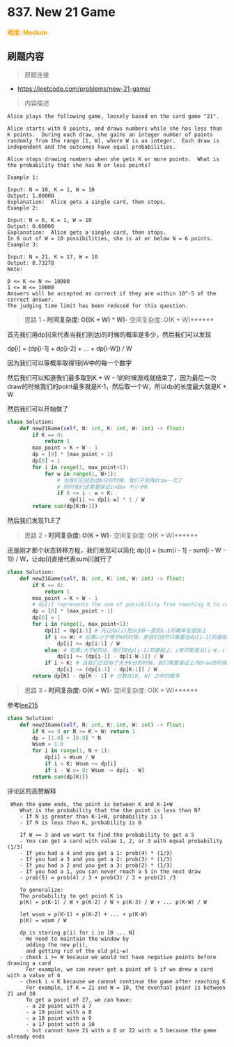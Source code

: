 # 837. New 21 Game

**<font color=orange>难度: Medium</font>**

## 刷题内容

> 原题连接

* https://leetcode.com/problems/new-21-game/

> 内容描述

```
Alice plays the following game, loosely based on the card game "21".

Alice starts with 0 points, and draws numbers while she has less than K points.  During each draw, she gains an integer number of points randomly from the range [1, W], where W is an integer.  Each draw is independent and the outcomes have equal probabilities.

Alice stops drawing numbers when she gets K or more points.  What is the probability that she has N or less points?

Example 1:

Input: N = 10, K = 1, W = 10
Output: 1.00000
Explanation:  Alice gets a single card, then stops.
Example 2:

Input: N = 6, K = 1, W = 10
Output: 0.60000
Explanation:  Alice gets a single card, then stops.
In 6 out of W = 10 possibilities, she is at or below N = 6 points.
Example 3:

Input: N = 21, K = 17, W = 10
Output: 0.73278
Note:

0 <= K <= N <= 10000
1 <= W <= 10000
Answers will be accepted as correct if they are within 10^-5 of the correct answer.
The judging time limit has been reduced for this question.
```

> 思路 1
******- 时间复杂度: O((K + W) * W)******- 空间复杂度: O(K + W)******

首先我们用dp[i]来代表当我们到达i的时候的概率是多少，然后我们可以发现

dp[i] = (dp[i-1] + dp[i-2] + ... + dp[i-W]) / W

因为我们可以等概率取得1到W中的每一个数字

然后我们可以知道我们最多取到K + W - 1的时候游戏就结束了，因为最后一次draw的时候我们的point最多就是K-1，然后取一个W，所以dp的长度最大就是K + W

然后我们可以开始做了


```python
class Solution:
    def new21Game(self, N: int, K: int, W: int) -> float:
        if K == 0:
            return 1
        max_point = K + W - 1
        dp = [0] * (max_point + 1)
        dp[0] = 1
        for i in range(1, max_point+1):
            for w in range(1, W+1):
                # 当我们已经到达K分的时候，我们不会再draw一次了
                # 同时我们还需要保证index 不小于0
                if 0 <= i - w < K: 
                    dp[i] += dp[i-w] * 1 / W
        return sum(dp[K:N+1])
```

然后我们发现TLE了



> 思路 2
******- 时间复杂度: O(K + W)******- 空间复杂度: O(K + W)******

还是刚才那个状态转移方程，我们发现可以简化 dp[i] = (sum[i - 1] - sum[i - W - 1]) / W，让dp[i]直接代表sum[i]就行了

```python
class Solution:
    def new21Game(self, N: int, K: int, W: int) -> float:
        if K == 0:
            return 1
        max_point = K + W - 1
        # dp[i] represents the sum of possibility from reaching 0 to reaching i
        dp = [0] * (max_point + 1) 
        dp[0] = 1
        for i in range(1, max_point+1):
            dp[i] = dp[i-1] # 先让dp[i]把从到0一直到i-1的概率全部加上
            if i <= W: # 如果i小于等于W的时候，那我们自然只需要在dp[i-1]的基础上再加上一个从i-1到i的概率，即dp[i-1] / W即可，不然就重复加了
                dp[i] += dp[i-1] / W
            else: # 如果i大于W的话，我们在dp[i-1]的基础上，i有可能是从[i-W，i-1]中的任意一个过来的，这些概率都要加上
                dp[i] += (dp[i-1] - dp[i-W-1]) / W
            if i > K: # 当我们已经有了大于K分的时候，我们需要保证上次draw的时候是小于K分的
                dp[i] -= (dp[i-1] - dp[K-1]) / W
        return dp[N] - dp[K - 1] # 分数在[K, N] 之中的概率
```


> 思路 3
******- 时间复杂度: O(K + W)******- 空间复杂度: O(K + W)******


参考[lee215](https://leetcode.com/problems/new-21-game/discuss/132334/One-Pass-DP-O(N))

```python
class Solution:
    def new21Game(self, N: int, K: int, W: int) -> float:
        if K == 0 or N >= K + W: return 1
        dp = [1.0] + [0.0] * N
        Wsum = 1.0
        for i in range(1, N + 1):
            dp[i] = Wsum / W
            if i < K: Wsum += dp[i]
            if i - W >= 0: Wsum -= dp[i - W]
        return sum(dp[K:])
```


评论区的高赞解释

```
 When the game ends, the point is between K and K-1+W
    What is the probability that the the point is less than N?
    - If N is greater than K-1+W, probability is 1
    - If N is less than K, probability is 0
    
    If W == 3 and we want to find the probability to get a 5
    - You can get a card with value 1, 2, or 3 with equal probability (1/3)
    - If you had a 4 and you get a 1: prob(4) * (1/3)
    - If you had a 3 and you get a 2: prob(3) * (1/3)
    - If you had a 2 and you get a 3: prob(2) * (1/3)
    - If you had a 1, you can never reach a 5 in the next draw
    - prob(5) = prob(4) / 3 + prob(3) / 3 + prob(2) /3
    
    To generalize:
    The probability to get point K is
    p(K) = p(K-1) / W + p(K-2) / W + p(K-3) / W + ... p(K-W) / W
    
    let wsum = p(K-1) + p(K-2) + ... + p(K-W)
    p(K) = wsum / W
    
    dp is storing p(i) for i in [0 ... N]
    - We need to maintain the window by
      adding the new p(i), 
      and getting rid of the old p(i-w)
    - check i >= W because we would not have negative points before drawing a card
      For example, we can never get a point of 5 if we drew a card with a value of 6
    - check i < K because we cannot continue the game after reaching K
      For example, if K = 21 and W = 10, the eventual point is between 21 and 30
      To get a point of 27, we can have:
      - a 20 point with a 7
      - a 19 point with a 8
      - a 18 point with a 9
      - a 17 point with a 10
      - but cannot have 21 with a 6 or 22 with a 5 because the game already ends
```



